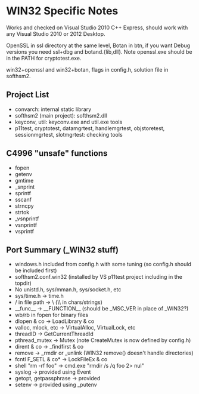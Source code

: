# WIN32 Specific Notes

Works and checked on Visual Studio 2010 C++ Express, should work with any
Visual Studio 2010 or 2012 Desktop.

OpenSSL in ssl directory at the same level, Botan in btn, if you want Debug
versions you need ssl+dbg and botand.{lib,dll}. Note openssl.exe should be in
the PATH for cryptotest.exe.

win32+openssl and win32+botan, flags in config.h, solution file in softhsm2.

## Project List

- convarch: internal static library
- softhsm2 (main project): softhsm2.dll
- keyconv, util: keyconv.exe and util.exe tools
- p11test, cryptotest, datamgrtest, handlemgrtest, objstoretest,
  sessionmgrtest, slotmgrtest: checking tools

## C4996 "unsafe" functions

- fopen
- getenv
- gmtime
- _snprint
- sprintf
- sscanf
- strncpy
- strtok
- _vsnprintf
- vsnprintf
- vsprintf

## Port Summary (_WIN32 stuff)

- windows.h included from config.h with some tuning (so config.h should be
  included first)
- softhsm2.conf.win32 (installed by VS p11test project including in the topdir)
- No unistd.h, sys/mman.h, sys/socket.h, etc
- sys/time.h -> time.h
- / in file path -> \ (\\\\ in chars/strings)
- \_\_func\_\_ -> \_\_FUNCTION\_\_ (should be _MSC_VER in place of _WIN32?)
- wb/rb in fopen for binary files
- dlopen & co -> LoadLibrary & co
- valloc, mlock, etc -> VirtualAlloc, VirtualLock, etc
- threadID -> GetCurrentThreadId
- pthread_mutex -> Mutex (note CreateMutex is now defined by config.h)
- dirent & co -> _findfirst & co
- remove -> _rmdir or _unlink (WIN32 remove() doesn't handle directories)
- fcntl F_SETL & co* -> LockFileEx & co
- shell "rm -rf foo" -> cmd.exe "rmdir /s /q foo 2> nul"
- syslog -> provided using Event
- getopt, getpassphrase -> provided
- setenv -> provided using _putenv
